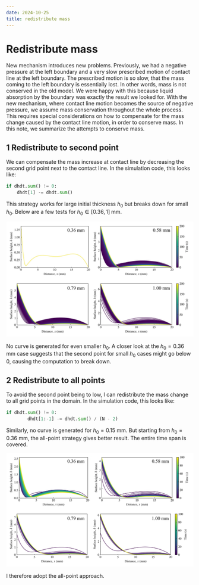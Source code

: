 ```yaml
---
date: 2024-10-25
title: redistribute mass
---
```


# Redistribute mass

New mechanism introduces new problems. Previously, we had a negative pressure at the left boundary and a very slow prescribed motion of contact line at the left boundary. The prescribed motion is so slow, that the mass coming to the left boundary is essentially lost. In other words, mass is not conserved in the old model. We were happy with this because liquid absorption by the boundary was exactly the result we looked for. With the new mechanism, where contact line motion becomes the source of negative pressure, we assume mass conservation throughout the whole process. This requires special considerations on how to compensate for the mass change caused by the contact line motion, in order to conserve mass. In this note, we summarize the attempts to conserve mass.

## 1 Redistribute to second point

We can compensate the mass increase at contact line by decreasing the second grid point next to the contact line. In the simulation code, this looks like:

```python
if dhdt.sum() != 0:
    dhdt[1] -= dhdt.sum()
```

This strategy works for large initial thickness $h_0$ but breaks down for small $h_0$. Below are a few tests for $h_0\in [0.36, 1]\;\mathrm{mm}$. 

<img src="/assets/images/2024/10/conserve-with-second-point.png" width=700px> 

No curve is generated for even smaller $h_0$. A closer look at the $h_0=0.36\;\mathrm{mm}$ case suggests that the second point for small $h_0$ cases might go below 0, causing the computation to break down. 

## 2 Redistribute to all points

To avoid the second point being to low, I can redistribute the mass change to all grid points in the domain. In the simulation code, this looks like:

```python
if dhdt.sum() != 0:
        dhdt[1:-1] -= dhdt.sum() / (N - 2)
```

Similarly, no curve is generated for $h_0=0.15$ mm. But starting from $h_0=0.36$ mm, the all-point strategy gives better result. The entire time span is covered.

![picture 1](/assets/images/2024/10/conserve-with-all-points.png)  

I therefore adopt the all-point approach. 